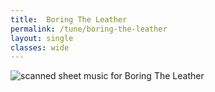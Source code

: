 ```yaml
---
title:  Boring The Leather
permalink: /tune/boring-the-leather
layout: single
classes: wide
---
```


<img src="/tune/scan/boring-the-leather.jpg" alt="scanned sheet music for Boring The Leather">

